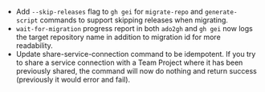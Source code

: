 - Add `--skip-releases` flag to `gh gei` for `migrate-repo` and `generate-script` commands to support skipping releases when migrating. 
- `wait-for-migration` progress report in both `ado2gh` and `gh gei` now logs the target repository name in addition to migration id for more readability. 
- Update share-service-connection command to be idempotent. If you try to share a service connection with a Team Project where it has been previously shared, the command will now do nothing and return success (previously it would error and fail).
